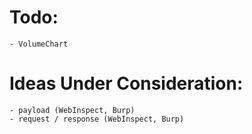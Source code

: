 # Todo:

```
- VolumeChart
```

# Ideas Under Consideration:

```
- payload (WebInspect, Burp)
- request / response (WebInspect, Burp)
```
